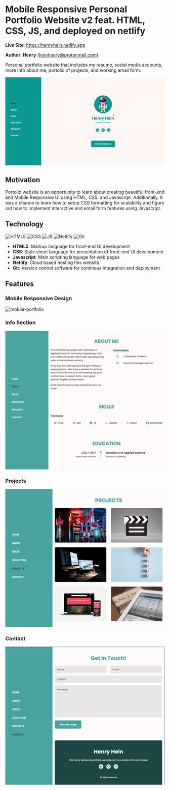 # Mobile Responsive Personal Portfolio Website v2 feat. HTML, CSS, JS, and deployed on netlify


**Live Site**: https://henryhein.netlify.app

**Author**: **Henry** [heinhenry@protonmail.com]

Personal portfolio website that includes my resume, social media accounts, more info about me, portolio of projects, and working email form.

![porfolio](portfolio.gif)

## Motivation

Portolio website is an opportunity to learn about creating beautiful front-end and Mobile Responsive UI using HTML, CSS, and Javascript. Additionally, it was a chance to learn how to setup CSS formatting for scalability and figure out how to implement interactive and email form features using Javascript.

## Technology

![HTML5](https://imgs.search.brave.com/2xnxFMcDoKYaOu12Z0nTSfC55aSIHpiJa7PDV1YQ2ZU/rs:fit:711:225:1/g:ce/aHR0cHM6Ly90c2U0/Lm1tLmJpbmcubmV0/L3RoP2lkPU9JUC40/ZFFreExtLWNBbmRW/LTlPZlZqalF3SGFF/OCZwaWQ9QXBp) ![CSS](https://imgs.search.brave.com/tYCpst0AI9pM2BLWnXQpwUCiZrpXMID-8KYO3YbGWA4/rs:fit:711:225:1/g:ce/aHR0cHM6Ly90c2U0/Lm1tLmJpbmcubmV0/L3RoP2lkPU9JUC5m/S3RFQTZWU3VDUGgw/bkN5MlZUblpRSGFF/OCZwaWQ9QXBp) ![JS](https://imgs.search.brave.com/kImq59LIjOxp8zbBqe9bXLSj15HZDriLYz2xJrX28_g/rs:fit:537:225:1/g:ce/aHR0cHM6Ly90c2U0/Lm1tLmJpbmcubmV0/L3RoP2lkPU9JUC5B/MG1aamlZd2JKdldq/RF9WVkVVOHRnSGFH/aSZwaWQ9QXBp) ![Netlify](https://imgs.search.brave.com/aBFlemvrKIZCVcGW62-rgXkpY6JXeH9Nmgb0ndTTWhc/rs:fit:888:225:1/g:ce/aHR0cHM6Ly90c2U0/Lm1tLmJpbmcubmV0/L3RoP2lkPU9JUC5X/TUFfTllGZnZaSXB4/X3V2UXhRUUVBSGFE/OSZwaWQ9QXBp) ![Git]([https://imgs.search.brave.com/x9Fb7I00OXkXE7z1-9Jh_Odj8KLNI7VHpT0iKGFauaA/rs:fit:474:225:1/g:ce/aHR0cHM6Ly90c2Ux/Lm1tLmJpbmcubmV0/L3RoP2lkPU9JUC5Z/eU9Nbjl3ajh0WkNF/eUNQVFlHbGVnSGFI/YSZwaWQ9QXBp](https://git-scm.com/downloads/logos))

* **HTML5**: Markup language for front-end UI development
* **CSS**: Style sheet language for presentation of front-end UI development
* **Javascript**: Main scripting language for web pages
* **Netlify**: Cloud based hosting this website
* **Git**: Version control software for continous integration and deployment

## Features

### Mobile Responsive Design

![mobile-portfolio](mobile-portfolio.gif)

### Info Section

![Info](Info.png)

### Projects

![Projects](Projects.png)

### Contact

![Contact](Contact.png)
